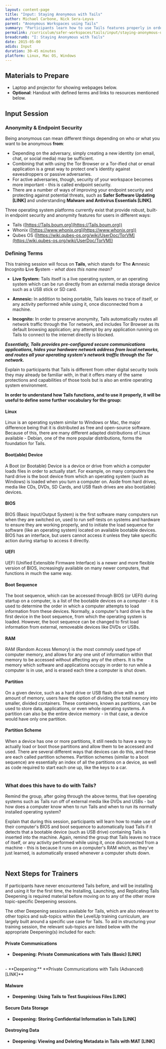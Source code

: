 ```yaml
---
layout: content-page
title: "Input: Staying Anonymous with Tails"
author: Michael Carbone, Nick Sera-Leyva
parent: "Anonymous Workspaces using Tails"
summary: "Participants learn how to use Tails features properly in order to stay anonymous, beginning with the essential terminology of Tails, machine booting, and system partition schemes."
permalink: /curriculum/safer-workspaces/tails/input/staying-anonymous-using-tails/
breadcrumb: "I: Staying Anonymous with Tails"
date: 2015-05-00
adids: Input
duration: 30-45 minutes
platform: Linux, Mac OS, Windows
---
```

## Materials to Prepare ##

- Laptop and projector for showing webpages below.
- **Optional**: Handout with defined terms and links to resources mentioned below.

## Input Session ##

### Anonymity & Endpoint Security ###

Being anonymous can mean different things depending on who or what you want to be anonymous **from**:

- Depending on the adversary, simply creating a new identity (on email, chat, or social media) may be sufficient.
- Combining that with using the Tor Browser or a Tor-ified chat or email application is a great way to protect one's identity against eavesdroppers or passive adversaries.
- For active adversaries, though, security of your workspace becomes more important - this is called endpoint security.
- There are a number of ways of improving your endpoint security and protecting against potential threats, such as **Safer Software Updating [LINK]** and understanding **Malware and Antivirus Essentials [LINK]**.

Three operating system platforms currently exist that provide robust, built-in endpoint security and anonymity features for users in different ways:

- Tails ([https://Tails.boum.org](https://Tails.boum.org))
- Whonix ([https://www.whonix.org](https://www.whonix.org))
- Qubes OS ([https://wiki.qubes-os.org/wiki/UserDoc/TorVM](https://wiki.qubes-os.org/wiki/UserDoc/TorVM))

### Defining Terms ###

This training session will focus on **Tails**, which stands for **T**he **A**mnesic **I**ncognito **L**ive **S**ystem - *what does this name mean?*

- **Live System:** Tails itself is a live operating system, or an operating system which can be run directly from an external media storage device such as a USB stick or SD card.

- **Amnesic:** In addition to being portable, Tails leaves no trace of itself, or any activity performed while using it, once disconnected from a machine.

- **Incognito:** In order to preserve anonymity, Tails automatically routes all network traffic through the Tor network, and includes Tor Browser as its default browsing application; any attempt by any application running on Tails to connect to the internet directly is blocked.

***Essentially, Tails provides pre-configured secure communications applications, hides your hardware network address from local networks, and routes all your operating system's network traffic through the Tor network.***

Explain to participants that Tails is different from other digital security tools they may already be familiar with, in that it offers many of the same protections and capabilities of those tools but is also an entire operating system environment.

**In order to understand how Tails functions, and to use it properly, it will be useful to define some further vocabulary for the group:**

#### Linux ####
Linux is an operating system similar to Windows or Mac, the major difference being that it is distributed as free and open-source software. Because of this, there are many different adapted distributions of Linux available - Debian, one of the more popular distributions, forms the foundation for Tails.

#### Boot(able) Device ####
A Boot (or Bootable) Device is a device or drive from which a computer loads files in order to actually start. For example, on many computers the hard drive is the boot device from which an operating system (such as Windows) is loaded when you turn a computer on. Aside from hard drives, media like CDs, DVDs, SD Cards, and USB flash drives are also boot(able) devices.

#### BIOS ####
BIOS (Basic Input/Output System) is the first software many computers run when they are switched on, used to run self-tests on systems and hardware to ensure they are working properly, and to initiate the load sequence for software (like an operating system) located on available bootable devices. BIOS has an interface, but users cannot access it unless they take specific action during startup to access it directly.

#### UEFI ####
UEFI (Unified Extensible Firmware Interface) is a newer and more flexible version of BIOS, increasingly available on many newer computers, that functions in much the same way.

#### Boot Sequence ####
The boot sequence, which can be accessed through BIOS (or UEFI) during startup on a computer, is a list of the bootable devices on a computer - it is used to determine the order in which a computer attempts to load information from these devices. Normally, a computer's hard drive is the first device in the boot sequence, from which the operating system is loaded. However, the boot sequence can be changed to first load information from external, removeable devices like DVDs or USBs.

#### RAM ####
RAM (Random Access Memory) is the most commoly used type of computer memory, and allows for any one unit of information within that memory to be accessed without affecting any of the others. It is the memory which software and applications occupy in order to run while a computer is in use, and is erased each time a computer is shut down.

#### Partition ####
On a given device, such as a hard drive or USB flash drive with a set amount of memory, users have the option of dividing the total memory into smaller, divided containers. These containers, known as partitions, can be used to store data, applications, or even whole operating systems. A partition can also be the entire device memory - in that case, a device would have only one partition.

#### Partition Scheme ####
When a device has one or more partitions, it still needs to have a way to actually load or boot those partitions and allow them to be accessed and used. There are several different ways that devices can do this, and these are each called partition schemes. Partition schemes (similar to a boot sequence) are essentially an index of all the partitions on a device, as well as code required to start each one up, like the keys to a car.
<br><br>

### What does this have to do with Tails? ###
Remind the group, after going through the above terms, that live operating systems such as Tails run off of external media like DVDs and USBs - but how does a computer know when to run Tails and when to run its normally installed operating system?

Explain that during this session, participants will learn how to make use of their computer's BIOS and boot sequence to automatically load Tails if it detects that a bootable device (such as USB drive) containing Tails is inserted into the machine. Again, remind the group that Tails leaves no trace of itself, or any activity performed while using it, once disconnected from a machine - this is because it runs on a computer's RAM which, as they've just learned, is automatically erased whenever a computer shuts down.
<br><br>

## Next Steps for Trainers ##

If participants have never encountered Tails before, and will be installing and using it for the first time, the Installing, Launching, and Replicating Tails Deepening is required material before moving on to any of the other more topic-specific Deepening sessions.

The other Deepening sessions available for Tails, which are also relevant to other topics and sub-topics within the LevelUp training curriculum, are largely built around a specific use case for Tails. To aid in structuring your training session, the relevant sub-topics are listed below with the appropriate Deepening(s) included for each:

#### Private Communications ####

- **Deepening:** **Private Communications with Tails (Basic) [LINK]**
<br>
- **Deepening:** **Private Communications with Tails (Advanced) [LINK]**

#### Malware ####

- **Deepening:** **Using Tails to Test Suspicious Files [LINK]**

#### Secure Data Storage ####

- **Deepening:** **Storing Confidential Information in Tails [LINK]**

#### Destroying Data ####

- **Deepening: Viewing and Deleting Metadata in Tails with MAT [LINK]**
